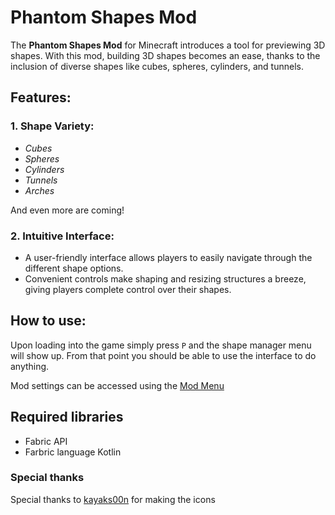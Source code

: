 # Phantom Shapes Mod

The **Phantom Shapes Mod** for Minecraft introduces a tool for previewing 3D shapes. With this mod, building 3D shapes
becomes an ease, thanks to the inclusion of diverse shapes like cubes, spheres, cylinders, and tunnels.

## Features:

### 1. **Shape Variety:**

- *Cubes*
- *Spheres*
- *Cylinders*
- *Tunnels*
- *Arches*

And even more are coming!

### 2. **Intuitive Interface:**

- A user-friendly interface allows players to easily navigate through the different shape options.
- Convenient controls make shaping and resizing structures a breeze, giving players complete control over their shapes.

## How to use:

Upon loading into the game simply press `P` and the shape manager menu will show up. From that point you should be able
to use the interface to do anything.

Mod settings can be accessed using the [Mod Menu](https://modrinth.com/mod/modmenu)
## Required libraries

- Fabric API
- Farbric language Kotlin

### Special thanks

Special thanks to [kayaks00n](https://www.tumblr.com/kayaks00n) for making the icons